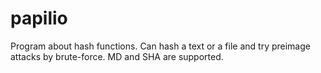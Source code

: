 # papilio
Program about hash functions. Can hash a text or a file and try preimage attacks by brute-force. MD and SHA are supported.
